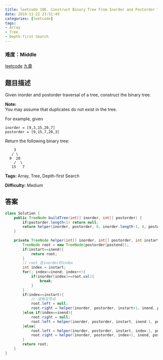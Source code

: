 ```yaml
---
title: leetcode 106. Construct Binary Tree from Inorder and Postorder Traversal
date: 2019-11-22 23:51:49
categories: [leetcode]
tags:
- Array
- Tree
- Depth-first Search
---
```

### 难度：Middle

<a href="https://leetcode.com/problems/construct-binary-tree-from-inorder-and-postorder-traversal/">leetcode</a>
<a href="https://www.jiuzhang.com/solution/construct-binary-tree-from-inorder-and-postorder-traversal/">九章</a>
## 题目描述
Given inorder and postorder traversal of a tree, construct the binary tree.

**Note:**  
You may assume that duplicates do not exist in the tree.

For example, given
        
    inorder = [9,3,15,20,7]
    postorder = [9,15,7,20,3]

Return the following binary tree:
        
        3
       / \
      9  20
        /  \
       15   7
    


**Tags:** Array, Tree, Depth-first Search

**Difficulty:** Medium
## 答案
<!--more-->
```java
class Solution {
    public TreeNode buildTree(int[] inorder, int[] postorder) {
        if(postorder.length<1) return null;
        return helper(inorder, postorder, 0, inorder.length-1, 0, postorder.length-1);
    }
    
    private TreeNode helper(int[] inorder, int[] postorder, int instart, int inend, int poststart, int postend){
        TreeNode root = new TreeNode(postorder[postend]);
        if(instart==inend){
            return root;
        }
        // root 在inorder的index
        int index = instart;
        for(; index<=inend; index++){
            if(inorder[index]==root.val){
                break;
            }
        }
        if(index==instart){
            // 没有左节点
            root.left = null;
            root.right = helper(inorder, postorder, instart+1, inend, poststart, postend-1);
        }else if(index==inend){
            root.right = null;
            root.left = helper(inorder, postorder, instart, inend-1, poststart, postend-1);
        }else{
            root.left = helper(inorder, postorder, instart, index-1, poststart, poststart+index-instart-1);
            root.right = helper(inorder, postorder, index+1, inend, poststart+index-instart, postend-1);
        }
        return root;
    }
}
```